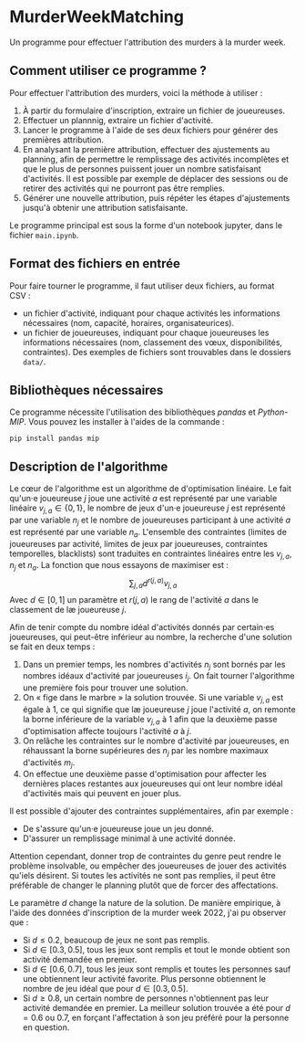 # MurderWeekMatching

Un programme pour effectuer l'attribution des murders à la murder week.

## Comment utiliser ce programme ?

Pour effectuer l'attribution des murders, voici la méthode à utiliser :
1. À partir du formulaire d'inscription, extraire un fichier de joueureuses.
2. Effectuer un plannnig, extraire un fichier d'activité.
3. Lancer le programme à l'aide de ses deux fichiers pour générer des premières attribution.
4. En analysant la première attribution, effectuer des ajustements au planning, afin de permettre le remplissage des activités incomplètes et que le plus de personnes puissent jouer un nombre satisfaisant d'activités. Il est possible par exemple de déplacer des sessions ou de retirer des activités qui ne pourront pas être remplies.
5. Générer une nouvelle attribution, puis répéter les étapes d'ajustements jusqu'à obtenir une attribution satisfaisante.

Le programme principal est sous la forme d'un notebook jupyter, dans le fichier `main.ipynb`.

## Format des fichiers en entrée

Pour faire tourner le programme, il faut utiliser deux fichiers, au format CSV :
- un fichier d'activité, indiquant pour chaque activités les informations nécessaires (nom, capacité, horaires, organisateurices).
- un fichier de joueureuses, indiquant pour chaque joueureuses les informations nécessaires (nom, classement des vœux, disponibilités, contraintes).
Des exemples de fichiers sont trouvables dans le dossiers `data/`.

## Bibliothèques nécessaires ##

Ce programme nécessite l'utilisation des bibliothèques *pandas* et *Python-MIP*. Vous pouvez les installer à l'aides de la commande :
```
pip install pandas mip
```

## Description de l'algorithme

Le cœur de l'algorithme est un algorithme de d'optimisation linéaire. Le fait qu'un·e joueureuse $j$ joue une activité $a$ est représenté par une variable linéaire $v_{j, a} \in \{0, 1\}$, le nombre de jeux d'un·e joueureuse $j$ est représenté par une variable $n_j$ et le nombre de joueureuses participant à une activité $a$ est représenté par une variable $n_a$. L'ensemble des contraintes (limites de joueureuses par activité, limites de jeux par joueureuses, contraintes temporelles, blacklists) sont traduites en contraintes linéaires entre les $v_{j, a}$, $n_j$ et $n_a$. La fonction que nous essayons de maximiser est :
$$\sum_{j, a} d^{r(j, a)} v_{j, a}$$
Avec $d \in [0, 1]$ un paramètre et $r(j, a)$ le rang de l'activité $a$ dans le classement de læ joueureuse $j$.

Afin de tenir compte du nombre idéal d'activités donnés par certain·es joueureuses, qui peut-être inférieur au nombre, la recherche d'une solution se fait en deux temps :
1. Dans un premier temps, les nombres d'activités $n_j$ sont bornés par les nombres idéaux d'activité par joueureuses $i_j$. On fait tourner l'algorithme une première fois pour trouver une solution.
2. On « fige dans le marbre » la solution trouvée. Si une variable $v_{j, a}$ est égale à 1, ce qui signifie que læ joueureuse $j$ joue l'activité $a$, on remonte la borne inférieure de la variable $v_{j, a}$ à 1 afin que la deuxième passe d'optimisation affecte toujours l'activité $a$ à $j$.
3. On relâche les contraintes sur le nombre d'activité par joueureuses, en réhaussant la borne supérieures des $n_j$ par les nombre maximaux d'activités $m_j$.
4. On effectue une deuxième passe d'optimisation pour affecter les dernières places restantes aux joueureuses qui ont leur nombre idéal d'activités mais qui peuvent en jouer plus.

Il est possible d'ajouter des contraintes supplémentaires, afin par exemple :
- De s'assure qu'un·e joueureuse joue un jeu donné.
- D'assurer un remplissage minimal à une activité donnée.

Attention cependant, donner trop de contraintes du genre peut rendre le problème insolvable, ou empêcher des joueureuses de jouer des activités qu'iels désirent. Si toutes les activités ne sont pas remplies, il peut être préférable de changer le planning plutôt que de forcer des affectations.

Le paramètre $d$ change la nature de la solution. De manière empirique, à l'aide des données d'inscription de la murder week 2022, j'ai pu observer que :
- Si $d \leq 0.2$, beaucoup de jeux ne sont pas remplis.
- Si $d \in [0.3, 0.5]$, tous les jeux sont remplis et tout le monde obtient son activité demandée en premier.
- Si $d \in [0.6, 0.7]$, tous les jeux sont remplis et toutes les personnes sauf une obtiennent leur activité favorite. Plus personne obtiennent le nombre de jeu idéal que pour $d \in [0.3, 0.5]$.
- Si $d \geq 0.8$, un certain nombre de personnes n'obtiennent pas leur activité demandée en premier.
La meilleur solution trouvée a été pour $d = 0.6$ ou $0.7$, en forçant l'affectation à son jeu préféré pour la personne en question.
